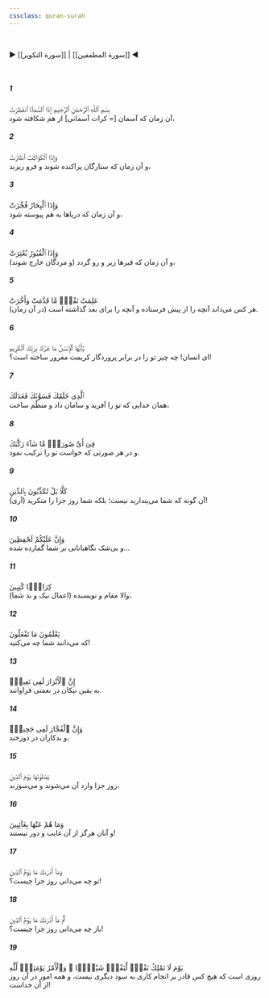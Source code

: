 ```yaml
---
cssclass: quran-surah
---
```

<br>

▶ [[سورة التكوير]] | [[سورة المطففين]] ◀

<br>

##### 1

<span class="ayah">بِسْمِ ٱللَّهِ ٱلرَّحْمَٰنِ ٱلرَّحِيمِ إِذَا ٱلسَّمَآءُ ٱنفَطَرَتْ</span>
<br><span class="ayah_translation">آن زمان که آسمان [= کرات آسمانی‌] از هم شکافته شود،</span>

##### 2

<span class="ayah">وَإِذَا ٱلْكَوَاكِبُ ٱنتَثَرَتْ</span>
<br><span class="ayah_translation">و آن زمان که ستارگان پراکنده شوند و فرو ریزند،</span>

##### 3

<span class="ayah">وَإِذَا ٱلْبِحَارُ فُجِّرَتْ</span>
<br><span class="ayah_translation">و آن زمان که دریاها به هم پیوسته شود،</span>

##### 4

<span class="ayah">وَإِذَا ٱلْقُبُورُ بُعْثِرَتْ</span>
<br><span class="ayah_translation">و آن زمان که قبرها زیر و رو گردد (و مردگان خارج شوند)،</span>

##### 5

<span class="ayah">عَلِمَتْ نَفْسٌۭ مَّا قَدَّمَتْ وَأَخَّرَتْ</span>
<br><span class="ayah_translation">(در آن زمان) هر کس می‌داند آنچه را از پیش فرستاده و آنچه را برای بعد گذاشته است.</span>

##### 6

<span class="ayah">يَٰٓأَيُّهَا ٱلْإِنسَٰنُ مَا غَرَّكَ بِرَبِّكَ ٱلْكَرِيمِ</span>
<br><span class="ayah_translation">ای انسان! چه چیز تو را در برابر پروردگار کریمت مغرور ساخته است؟!</span>

##### 7

<span class="ayah">ٱلَّذِى خَلَقَكَ فَسَوَّىٰكَ فَعَدَلَكَ</span>
<br><span class="ayah_translation">همان خدایی که تو را آفرید و سامان داد و منظّم ساخت،</span>

##### 8

<span class="ayah">فِىٓ أَىِّ صُورَةٍۢ مَّا شَآءَ رَكَّبَكَ</span>
<br><span class="ayah_translation">و در هر صورتی که خواست تو را ترکیب نمود.</span>

##### 9

<span class="ayah">كَلَّا بَلْ تُكَذِّبُونَ بِٱلدِّينِ</span>
<br><span class="ayah_translation">(آری) آن گونه که شما می‌پندارید نیست؛ بلکه شما روز جزا را منکرید!</span>

##### 10

<span class="ayah">وَإِنَّ عَلَيْكُمْ لَحَٰفِظِينَ</span>
<br><span class="ayah_translation">و بی‌شک نگاهبانانی بر شما گمارده شده...</span>

##### 11

<span class="ayah">كِرَامًۭا كَٰتِبِينَ</span>
<br><span class="ayah_translation">والا مقام و نویسنده (اعمال نیک و بد شما)،</span>

##### 12

<span class="ayah">يَعْلَمُونَ مَا تَفْعَلُونَ</span>
<br><span class="ayah_translation">که می‌دانند شما چه می‌کنید!</span>

##### 13

<span class="ayah">إِنَّ ٱلْأَبْرَارَ لَفِى نَعِيمٍۢ</span>
<br><span class="ayah_translation">به یقین نیکان در نعمتی فراوانند.</span>

##### 14

<span class="ayah">وَإِنَّ ٱلْفُجَّارَ لَفِى جَحِيمٍۢ</span>
<br><span class="ayah_translation">و بدکاران در دوزخند،</span>

##### 15

<span class="ayah">يَصْلَوْنَهَا يَوْمَ ٱلدِّينِ</span>
<br><span class="ayah_translation">روز جزا وارد آن می‌شوند و می‌سوزند،</span>

##### 16

<span class="ayah">وَمَا هُمْ عَنْهَا بِغَآئِبِينَ</span>
<br><span class="ayah_translation">و آنان هرگز از آن غایب و دور نیستند!</span>

##### 17

<span class="ayah">وَمَآ أَدْرَىٰكَ مَا يَوْمُ ٱلدِّينِ</span>
<br><span class="ayah_translation">تو چه می‌دانی روز جزا چیست؟!</span>

##### 18

<span class="ayah">ثُمَّ مَآ أَدْرَىٰكَ مَا يَوْمُ ٱلدِّينِ</span>
<br><span class="ayah_translation">باز چه می‌دانی روز جزا چیست؟!</span>

##### 19

<span class="ayah">يَوْمَ لَا تَمْلِكُ نَفْسٌۭ لِّنَفْسٍۢ شَيْـًۭٔا ۖ وَٱلْأَمْرُ يَوْمَئِذٍۢ لِّلَّهِ</span>
<br><span class="ayah_translation">روزی است که هیچ کس قادر بر انجام کاری به سود دیگری نیست، و همه امور در آن روز از آن خداست!</span>

